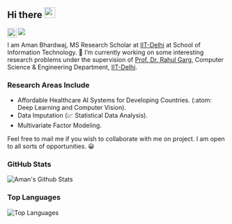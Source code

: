 ## Hi there <img src="https://media.giphy.com/media/hvRJCLFzcasrR4ia7z/giphy.gif" width="25px">
<a href="https://www.linkedin.com/in/aman-bhardwaj-iitd/">
  <img align="left" alt="Aman's Linkedin" width="22px" src="https://raw.githubusercontent.com/peterthehan/peterthehan/master/assets/linkedin.svg" />
</a>

![](https://visitor-badge.glitch.me/badge?page_id=cosmoluminous)
<br />

I am Aman Bhardwaj, MS Research Scholar at [IIT-Delhi](https://home.iitd.ac.in/) at School of Information Technology. 
🔭 I’m currently working on some interesting research problems under the supervision of [Prof. Dr. Rahul Garg](https://www.cse.iitd.ac.in/~rahulgarg/), Computer Science & Engineering Department, [IIT-Delhi](https://home.iitd.ac.in/).

### Research Areas Include
* Affordable Healthcare AI Systems for Developing Countries. (:atom: Deep Learning and Computer Vision).
* Data Imputation (📈 Statistical Data Analysis).
* Multivariate Factor Modeling.

Feel free to mail me if you wish to collaborate with me on project. I am open to all sorts of opportunities. 😀

### GitHub Stats
![Aman's Github Stats](https://github-readme-stats.vercel.app/api?username=CosmoLuminous&show_icons=true&theme=radical&layout=compact&count_private=true&include_all_commits=true)

### Top Languages
![Top Languages](https://github-readme-stats.vercel.app/api/top-langs/?username=CosmoLuminous&layout=compact&theme=radical)

<!--<p align="center"> 
  <img src="https://github-readme-stats.vercel.app/api?username=cosmoluminous&show_icons=true&theme=radical&count_private=true&include_all_commits=true" alt="" /><br />
  <img src="https://github-readme-stats.vercel.app/api/top-langs/?username=cosmoluminous&layout=compact" alt="" />
</p>-->

<!--
**CosmoLuminous/CosmoLuminous** is a ✨ _special_ ✨ repository because its `README.md` (this file) appears on your GitHub profile.


Here are some ideas to get you started:

- 🔭 I’m currently working on ...
- 🌱 I’m currently learning ...
- 👯 I’m looking to collaborate on ...
- 🤔 I’m looking for help with ...
- 💬 Ask me about ...
- 📫 How to reach me: ...
- 😄 Pronouns: ...
- ⚡ Fun fact: ...
-->
